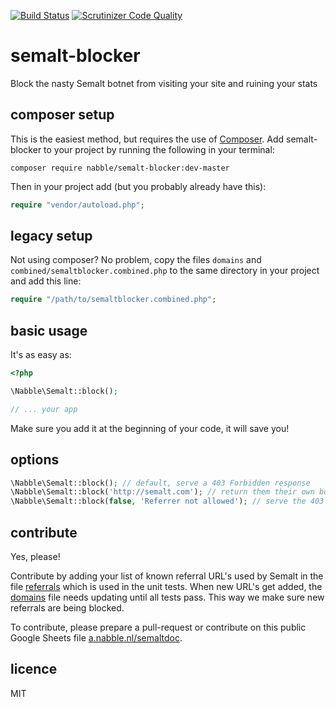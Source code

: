 [![Build Status](https://travis-ci.org/nabble/semalt-blocker.svg?branch=master)](https://travis-ci.org/nabble/semalt-blocker)
[![Scrutinizer Code Quality](https://scrutinizer-ci.com/g/nabble/semalt-blocker/badges/quality-score.png?b=master)](https://scrutinizer-ci.com/g/nabble/semalt-blocker/?branch=master)

semalt-blocker
==============

Block the nasty Semalt botnet from visiting your site and ruining your stats


## composer setup

This is the easiest method, but requires the use of [Composer](http://getcomposer.org). Add semalt-blocker to your
project by running the following in your terminal:

```shell
composer require nabble/semalt-blocker:dev-master
```

Then in your project add (but you probably already have this):

```php
require "vendor/autoload.php";
```

## legacy setup

Not using composer? No problem, copy the files `domains` and `combined/semaltblocker.combined.php` to the same
directory in your project and add this line:

```php
require "/path/to/semaltblocker.combined.php";
```


## basic usage

It's as easy as:

```php
<?php

\Nabble\Semalt::block();

// ... your app

```

Make sure you add it at the beginning of your code, it will save you!

## options

```php
\Nabble\Semalt::block(); // default, serve a 403 Forbidden response
\Nabble\Semalt::block('http://semalt.com'); // return them their own botnet traffic
\Nabble\Semalt::block(false, 'Referrer not allowed'); // serve the 403 Forbidden response with a nice message
```

## contribute

Yes, please!

Contribute by adding your list of known referral URL's used by Semalt in the file
[referrals](https://github.com/nabble/semalt-blocker/blob/master/tests/referrals) which is used in the unit tests.
When new URL's get added, the [domains](https://github.com/nabble/semalt-blocker/blob/master/domains) file needs updating
until all tests pass. This way we make sure new referrals are being blocked.

To contribute, please prepare a pull-request or contribute on this public Google Sheets file
[a.nabble.nl/semaltdoc](http://a.nabble.nl/semaltdoc).

## licence

MIT